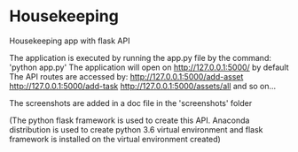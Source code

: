 # Housekeeping
Housekeeping app with flask API

The application is executed by running the app.py file by the command: 'python app.py'
The application will open on http://127.0.0.1:5000/ by default
The API routes are accessed by:
http://127.0.0.1:5000/add-asset
http://127.0.0.1:5000/add-task
http://127.0.0.1:5000/assets/all
and so on...

The screenshots are added in a doc file in the 'screenshots' folder

(The python flask framework is used to create this API. Anaconda distribution is used to create python 3.6 virtual environment and flask framework is installed on the virtual environment created)
